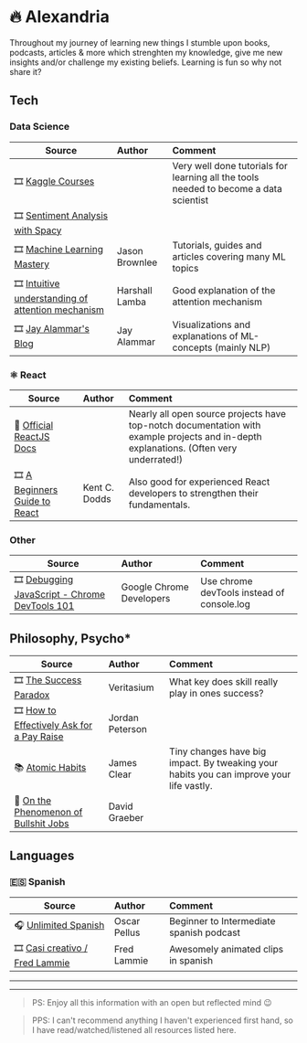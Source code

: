 # 🔥 Alexandria

Throughout my journey of learning new things I stumble upon books, podcasts, articles & more which strenghten my knowledge, give me new insights and/or challenge my existing beliefs. Learning is fun so why not share it?

## Tech

### Data Science

| Source                                                                    | Author          | Comment                                          |
| ------------------------------------------------------------------------- | :-------------- | :----------------------------------------------- |
| 🎞️ [Kaggle Courses](https://www.kaggle.com/learn)|        | Very well done tutorials for learning all the tools needed to become a data scientist |
| 🎞️ [Sentiment Analysis with Spacy](https://realpython.com/sentiment-analysis-python/)|        |  |
| 🎞️ [Machine Learning Mastery](https://machinelearningmastery.com/)|    Jason Brownlee    | Tutorials, guides and articles covering many ML topics |
| 🎞️ [Intuitive understanding of attention mechanism](https://towardsdatascience.com/intuitive-understanding-of-attention-mechanism-in-deep-learning-6c9482aecf4f)|    Harshall Lamba    | Good explanation of the attention mechanism |
| 🎞️ [Jay Alammar's Blog](https://jalammar.github.io/)|    Jay Alammar    | Visualizations and explanations of ML-concepts (mainly NLP) |




### ⚛ React

| Source                                                                                                    | Author        | Comment                                                                                                                                |
| --------------------------------------------------------------------------------------------------------- | :------------ | :------------------------------------------------------------------------------------------------------------------------------------- |
| 📖 [Official ReactJS Docs](https://reactjs.org/docs/getting-started.html)                                 |               | Nearly all open source projects have top-notch documentation with example projects and in-depth explanations. (Often very underrated!) |
| 🎞️ [A Beginners Guide to React](https://egghead.io/lessons/react-a-beginners-guide-to-react-introduction) | Kent C. Dodds | Also good for experienced React developers to strengthen their fundamentals.                                                           |


### Other

| Source                                                                    | Author          | Comment                                          |
| ------------------------------------------------------------------------- | :-------------- | :----------------------------------------------- |
| 🎞️ [Debugging JavaScript - Chrome DevTools 101](https://youtu.be/H0XScE08hy8)|  Google Chrome Developers      | Use chrome devTools instead of console.log |


## Philosophy, Psycho\*

| Source                                                                    | Author          | Comment                                          |
| ------------------------------------------------------------------------- | :-------------- | :----------------------------------------------- |
| 🎞️ [The Success Paradox](https://youtu.be/3LopI4YeC4I)                    | Veritasium      | What key does skill really play in ones success? |
| 🎞️ [How to Effectively Ask for a Pay Raise](https://youtu.be/2HqvbdOWpc8) | Jordan Peterson |                                                  |
| 📚 [Atomic Habits](https://jamesclear.com/atomic-habits) | James Clear |    Tiny changes have big impact. By tweaking your habits you can improve your life vastly.                                              |
| 📄 [On the Phenomenon of Bullshit Jobs](https://www.strike.coop/bullshit-jobs/) | David Graeber |      

## Languages

### 🇪🇸 Spanish

| Source                                                                                     | Author       | Comment                                  |
| ------------------------------------------------------------------------------------------ | :----------- | :--------------------------------------- |
| 🎧 [Unlimited Spanish](https://unlimitedspanish.com/)                                      | Oscar Pellus | Beginner to Intermediate spanish podcast |
| 🎞️ [Casi creativo / Fred Lammie](https://www.youtube.com/channel/UCrueQugJZKCPQUpnAb1LxIg) | Fred Lammie  | Awesomely animated clips in spanish      |

---

---

> PS: Enjoy all this information with an open but reflected mind 😉

> PPS: I can't recommend anything I haven't experienced first hand, so I have read/watched/listened all resources listed here.
